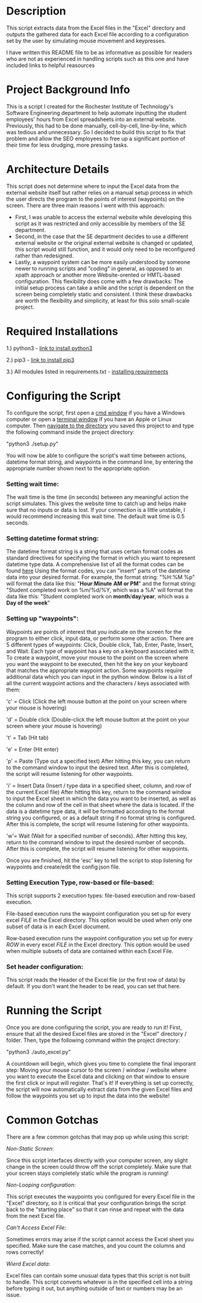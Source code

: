 # Description

This script extracts data from the Excel files in the "Excel" directory and outputs the gathered data for each Excel file according to a configuration set by the user by simulating mouse movement and keypresses.

I have written this README file to be as informative as possible for readers who are not as experienced in handling scripts such as this one and have included links to helpful reasources


# Project Background Info

This is a script I created for the Rochester Institute of Technology's Software Engineering department to help automate inputting the student employees' hours from Excel spreadsheets into an external website. Previously, this had to be done manually, cell-by-cell, line-by-line, which was tedious and unnecessary. So I decided to build this script to fix that problem and allow the SEO employees to free up a significant portion of their time for less drudging, more pressing tasks.


# Architecture Details

This script does not determine where to input the Excel data from the external website itself but rather relies on a manual setup process in which the user directs the program to the points of interest (waypoints) on the screen. There are three main reasons I went with this approach: 
- First, I was unable to access the external website while developing this script as it was restricted and only accessible by members of the SE department.
- Second, in the case that the SE department decides to use a different external website or the original external website is changed or updated, this script would still function, and it would only need to be reconfigured rather than redesigned.
- Lastly, a waypoint system can be more easily understood by someone newer to running scripts and "coding" in general, as opposed to an xpath approach or another more Website-orented or HMTL-based configuration.
This flexibility does come with a few drawbacks: The initial setup process can take a while and the script is dependent on the screen being completely static and consistent. I think these drawbacks are worth the flexibility and simplicity, at least for this solo small-scale project.


# Required Installations

1.) python3 - [link to install python3](https://www.python.org/downloads/)

2.) pip3 - [link to install pip3](https://pip.pypa.io/en/stable/installation/)

3.) All modules listed in requirements.txt - [installing requirements](https://note.nkmk.me/en/python-pip-install-requirements/)


# Configuring the Script

To configure the script, first open a [cmd window](https://www.wikihow.com/Open-the-Command-Prompt-in-Windows) if you have a Windows computer or open a [terminal window](https://support.apple.com/guide/terminal/open-or-quit-terminal-apd5265185d-f365-44cb-8b09-71a064a42125/mac#:~:text=Terminal%20for%20me-,Open%20Terminal,%2C%20then%20double%2Dclick%20Terminal.) if you have an Apple or Linux computer. Then [navigate to the directory](https://www.wikihow.com/Change-Directories-in-Command-Prompt) you saved this project to and type the following command inside the project directory:

"python3 ./setup.py"

You will now be able to configure the script's wait time between actions, datetime format string, and waypoints in the command line, by entering the appropriate number shown next to the appropriate option.

### Setting wait time: 

The wait time is the time (in seconds) between any meaningful action the script simulates. This gives the website time to catch up and helps make sure that no inputs or data is lost. If your connection is a little unstable, I would recommend increasing this wait time. The default wait time is 0.5 seconds.

### Setting datetime format string: 

The datetime format string is a string that uses certain format codes as standard directives for specifying the format in which you want to represent datetime type data. A comprehensive list of all the format codes can be found [here](https://strftime.org/) Using the format codes, you can "insert" parts of the datetime data into your desired format. For example, the format string: "%H:%M %p" will format the data like this: "**Hour**:**Minute** **AM or PM**" and the format string: "Student completed work on %m/%d/%Y, which was a %A" will format the data like this: "Student completed work on **month**/**day**/**year**, which was a **Day of the week**"

### Setting up "waypoints": 

Waypoints are points of interest that you indicate on the screen for the program to either click, input data, or perform some other action. There are 5 different types of waypoints: Click, Double click, Tab, Enter, Paste, Insert, and Wait.
Each type of waypoint has a key on a keyboard associated with it. To create a waypoint, move your mouse to the point on the screen where you want the waypoint to be executed, then hit the key on your keyboard that matches the appropriate waypoint action. Some waypoints require additional data which you can input in the python window. Below is a list of all the current waypoint actions and the characters / keys associated with them:

'c' = Click (Click the left mouse button at the point on your screen where your mouse is hovering)

'd' = Double click (Double-click the left mouse button at the point on your screen where your mouse is hovering)

't' = Tab (Hit tab)

'e' = Enter (Hit enter)

'p' = Paste (Type out a specified text)
After hitting this key, you can return to the command window to input the desired text. After this is completed, the script will resume listening for other waypoints.

'i' = Insert Data (Insert / type data in a specified sheet, column, and row of the current Excel file)
After hitting this key, return to the command window to input the Excel sheet in which the data you want to be inserted, as well as the column and row of the cell in that sheet where the data is located. If the data is a datetime type data, it will be formatted according to the format string you configured, or as a default string if no format string is configured. After this is complete, the script will resume listening for other waypoints.

'w'= Wait (Wait for a specified number of seconds). 
After hitting this key, return to the command window to input the desired number of seconds. After this is complete, the script will resume listening for other waypoints.

Once you are finished, hit the 'esc' key to tell the script to stop listening for waypoints and create/edit the config.json file.

### Setting Execution Type, row-based or file-based:

This script supports 2 execution types: file-based execution and row-based execution.

File-based execution runs the waypoint configuration you set up for every excel *FILE* in the Excel directory. This option would be used when only one subset of data is in each Excel document.

Row-based execution runs the waypoint configuration you set up for every *ROW* in every excel *FILE* in the Excel directory. This option would be used when multiple subsets of data are contained within each Excel File.

### Set header configuration:

This script reads the Header of the Excel file (or the first row of data) by default. If you don't want the header to be read, you can set that here.


# Running the Script

Once you are done configuring the script, you are ready to run it!
First, ensure that all the desired Excel files are stored in the "Excel" directory / folder.
Then, type the following command within the project directory:

"python3 ./auto_excel.py"

A countdown will begin, which gives you time to complete the final imporant step: Moving your mouse cursor to the screen / window / website where you want to execute the Excel data and clicking on that window to ensure the first click or input will register.
That's it! If everything is set up correctly, the script will now automatically extract data from the given Excel files and follow the waypoints you set up to input the data into the website!


# Common Gotchas

There are a few common gotchas that may pop up while using this script:

*Non-Static Screen*:

Since this script interfaces directly with your computer screen, any slight change in the screen could throw off the script completely. Make sure that your screen stays completely static while the program is running!

*Non-Looping configuration*:

This script executes the waypoints you configured for every Excel file in the "Excel" directory, so it is critical that your configuration brings the script back to the "starting place" so that it can rinse and repeat with the data from the next Excel file.

*Can't Access Excel File*:

Sometimes errors may arise if the script cannot access the Excel sheet you specified. Make sure the case matches, and you count the columns and rows correctly!

*Wierd Excel data*:

Excel files can contain some unusual data types that this script is not built to handle. This script converts whatever is in the specified cell into a string before typing it out, but anything outside of text or numbers may be an issue.
